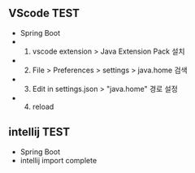 ## VScode TEST

* Spring Boot
* 1. vscode extension > Java Extension Pack 설치
* 2. File > Preferences > settings > java.home 검색
* 3. Edit in settings.json >  "java.home" 경로 설정
* 4. reload 

## intellij TEST
* Spring Boot
* intellij import complete